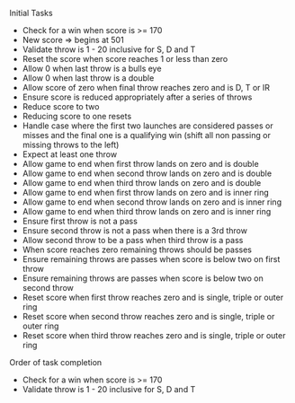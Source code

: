 Initial Tasks
- Check for a win when score is >= 170
- New score => begins at 501
- Validate throw is 1 - 20 inclusive for S, D and T
- Reset the score when score reaches 1 or less than zero
- Allow 0 when last throw is a bulls eye
- Allow 0 when last throw is a double
- Allow score of zero when final throw reaches zero and is D, T or IR
- Ensure score is reduced appropriately after a series of throws
- Reduce score to two
- Reducing score to one resets
- Handle case where the first two launches are considered passes or misses and the final one is a qualifying win (shift all non passing or missing throws to the left)
- Expect at least one throw
- Allow game to end when first throw lands on zero and is double
- Allow game to end when second throw lands on zero and is double
- Allow game to end when third throw lands on zero and is double
- Allow game to end when first throw lands on zero and is inner ring
- Allow game to end when second throw lands on zero and is inner ring
- Allow game to end when third throw lands on zero and is inner ring
- Ensure first throw is not a pass
- Ensure second throw is not a pass when there is a 3rd throw
- Allow second throw to be a pass when third throw is a pass
- When score reaches zero remaining throws should be passes
- Ensure remaining throws are passes when score is below two on first throw
- Ensure remaining throws are passes when score is below two on second throw
- Reset score when first throw reaches zero and is single, triple or outer ring
- Reset score when second throw reaches zero and is single, triple or outer ring
- Reset score when third throw reaches zero and is single, triple or outer ring

Order of task completion
- Check for a win when score is >= 170
- Validate throw is 1 - 20 inclusive for S, D and T